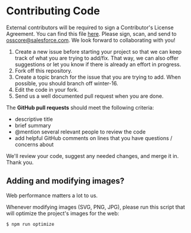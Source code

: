 # Contributing Code

External contributors will be required to sign a Contributor's License Agreement. You can find this file [here](Salesforce_CLA.pdf). Please sign, scan, and send to [osscore@salesforce.com](mailto:osscore@salesforce.com). We look forward to collaborating with you!

1. Create a new issue before starting your project so that we can keep track of what you are trying to add/fix. That way, we can also offer suggestions or let you know if there is already an effort in progress.
2. Fork off this repository.
3. Create a topic branch for the issue that you are trying to add. When possible, you should branch off winter-16.
4. Edit the code in your fork.
5. Send us a well documented pull request when you are done.

The **GitHub pull requests** should meet the following criteria:

  - descriptive title
  - brief summary
  - @mention several relevant people to review the code
  - add helpful GitHub comments on lines that you have questions / concerns about

We'll review your code, suggest any needed changes, and merge it in. Thank you.

## Adding and modifying images?

Web performance matters a lot to us.

Whenever modifying images (SVG, PNG, JPG), please run this script that will optimize the project's images for the web:

```sh
$ npm run optimize
```
